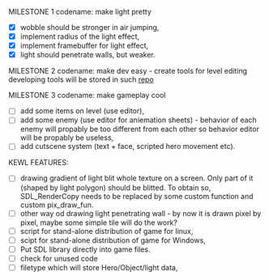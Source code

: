 MILESTONE 1
codename: make light pretty
 - [x] wobble should be stronger in air jumping,
 - [x] implement radius of the light effect,
 - [x] implement framebuffer for light effect,
 - [x] light should penetrate walls, but weaker.

MILESTONE 2
codename: make dev easy - create tools for level editing
developing tools will be stored in such [repo](https://github.com/lukaszszymankiewicz/ltools)

 MILESTONE 3
 codename: make gameplay cool
 - [ ] add some items on level (use editor),
 - [ ] add some enemy (use editor for aniemation sheets) - behavior of each enemy will propably be
   too different from each other so behavior editor will be propably be useless,
 - [ ] add cutscene system (text + face, scripted hero movement etc).

 KEWL FEATURES:
 - [ ] drawing gradient of light blit whole texture on a screen. Only part of it (shaped by light
   polygon) should be blitted. To obtain so, SDL_RenderCopy needs to be replaced by some custom
   function and custom pix_draw_fun.
 - [ ] other way od drawing light penetrating wall - by now it is drawn pixel by pixel, maybe some
   simple tile will do the work?
 - [ ] script for stand-alone distribution of game for linux,
 - [ ] scipt for stand-alone distribution of game for Windows,
 - [ ] Put SDL library directly into game files.
 - [ ] check for unused code
 - [ ] filetype which will store Hero/Object/light data,
